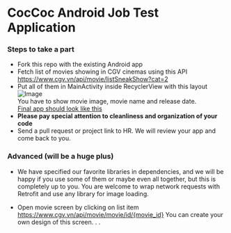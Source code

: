 # CocCoc Android Job Test Application

### Steps to take a part
- Fork this repo with the existing Android app
- Fetch list of movies showing in CGV cinemas using this API https://www.cgv.vn/api/movie/listSneakShow?cat=2
- Put all of them in MainActivity inside RecyclerView with this layout
![Image](item_layout_sample.png)  
You have to show movie image, movie name and release date.  
[Final app should look like this](https://github.com/pengrad/CoccocTestApp/blob/master/app_screenshot.jpg)
- __Please pay special attention to cleanliness and organization of your code__
- Send a pull request or project link to HR. We will review your app and come back to you.

### Advanced (will be a huge plus)
- We have specified our favorite libraries in dependencies, and we will be happy if you use some of them or maybe even all together, but this is completely up to you. 
You are welcome to wrap network requests with Retrofit and use any library for image loading.

- Open movie screen by clicking on list item https://www.cgv.vn/api/movie/movie/id/{movie_id}
You can create your own design of this screen.
.
.

